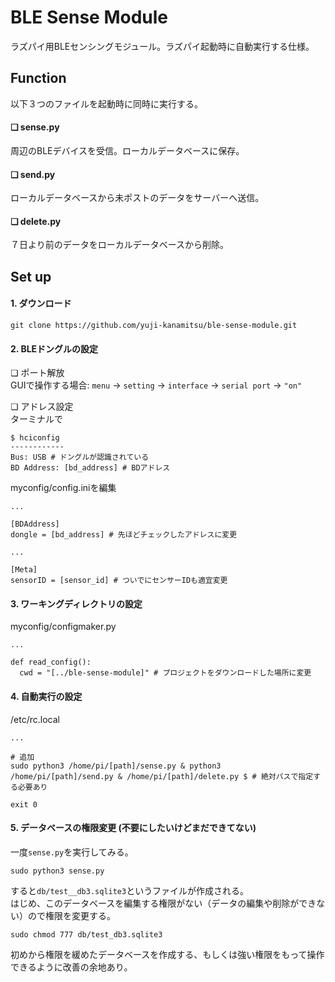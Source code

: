 # BLE Sense Module
ラズパイ用BLEセンシングモジュール。ラズパイ起動時に自動実行する仕様。


## Function
以下３つのファイルを起動時に同時に実行する。

#### ❏ sense.py
周辺のBLEデバイスを受信。ローカルデータベースに保存。

#### ❏ send.py
ローカルデータベースから未ポストのデータをサーバーへ送信。

#### ❏ delete.py
７日より前のデータをローカルデータベースから削除。


## Set up
#### 1. ダウンロード
```
git clone https://github.com/yuji-kanamitsu/ble-sense-module.git
```

#### 2. BLEドングルの設定
❏ ポート解放<br>
GUIで操作する場合: `menu` -> `setting` -> `interface` -> `serial port` -> `"on"`

❏ アドレス設定<br>
ターミナルで
```
$ hciconfig
------------
Bus: USB # ドングルが認識されている
BD Address: [bd_address] # BDアドレス
```

myconfig/config.iniを編集
```
...

[BDAddress]
dongle = [bd_address] # 先ほどチェックしたアドレスに変更

...

[Meta]
sensorID = [sensor_id] # ついでにセンサーIDも適宜変更
```

#### 3. ワーキングディレクトリの設定
myconfig/configmaker.py
```
...

def read_config():
  cwd = "[../ble-sense-module]" # プロジェクトをダウンロードした場所に変更
```

#### 4. 自動実行の設定
/etc/rc.local
```
...

# 追加
sudo python3 /home/pi/[path]/sense.py & python3 /home/pi/[path]/send.py & /home/pi/[path]/delete.py $ # 絶対パスで指定する必要あり

exit 0
```

#### 5. データベースの権限変更 (不要にしたいけどまだできてない)
一度`sense.py`を実行してみる。
```
sudo python3 sense.py
```

すると`db/test__db3.sqlite3`というファイルが作成される。<br>
はじめ、このデータベースを編集する権限がない（データの編集や削除ができない）ので権限を変更する。
```
sudo chmod 777 db/test_db3.sqlite3
```

初めから権限を緩めたデータベースを作成する、もしくは強い権限をもって操作できるように改善の余地あり。
